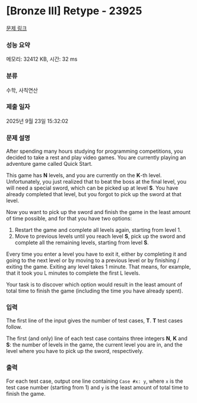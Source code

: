 # [Bronze III] Retype - 23925 

[문제 링크](https://www.acmicpc.net/problem/23925) 

### 성능 요약

메모리: 32412 KB, 시간: 32 ms

### 분류

수학, 사칙연산

### 제출 일자

2025년 9월 23일 15:32:02

### 문제 설명

<p>After spending many hours studying for programming competitions, you decided to take a rest and play video games. You are currently playing an adventure game called Quick Start.</p>

<p>This game has <b>N</b> levels, and you are currently on the <b>K</b>-th level. Unfortunately, you just realized that to beat the boss at the final level, you will need a special sword, which can be picked up at level <b>S</b>. You have already completed that level, but you forgot to pick up the sword at that level.</p>

<p>Now you want to pick up the sword and finish the game in the least amount of time possible, and for that you have two options:</p>

<ol>
	<li>Restart the game and complete all levels again, starting from level 1.</li>
	<li>Move to previous levels until you reach level <b>S</b>, pick up the sword and complete all the remaining levels, starting from level <b>S</b>.</li>
</ol>

<p>Every time you enter a level you have to exit it, either by completing it and going to the next level or by moving to a previous level or by finishing / exiting the game. Exiting any level takes 1 minute. That means, for example, that it took you L minutes to complete the first L levels.</p>

<p>Your task is to discover which option would result in the least amount of total time to finish the game (including the time you have already spent).</p>

### 입력 

 <p>The first line of the input gives the number of test cases, <b>T</b>. <b>T</b> test cases follow.</p>

<p>The first (and only) line of each test case contains three integers <b>N</b>, <b>K</b> and <b>S</b>: the number of levels in the game, the current level you are in, and the level where you have to pick up the sword, respectively.</p>

### 출력 

 <p>For each test case, output one line containing <code>Case #x: y</code>, where <code>x</code> is the test case number (starting from 1) and <code>y</code> is the least amount of total time to finish the game.</p>

